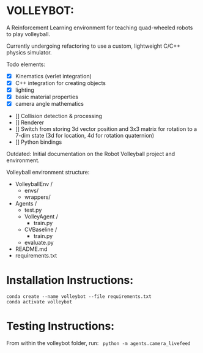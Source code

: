 # VOLLEYBOT:
A Reinforcement Learning environment for teaching quad-wheeled robots to play volleyball.

Currently undergoing refactoring to use a custom, lightweight C/C++ physics simulator. 

Todo elements:
- [x] Kinematics (verlet integration)
- [x] C++ integration for creating objects
- [x] lighting
- [x] basic material properties
- [x] camera angle mathematics
- [] Collision detection & processing
- [] Renderer
- [] Switch from storing 3d vector position and 3x3 matrix for rotation to a 7-dim state (3d for location, 4d for rotation quaternion)
- [] Python bindings



Outdated:
Initial documentation on the Robot Volleyball project and environment.

Volleyball environment structure:
- VolleyballEnv / 
    - envs/
    - wrappers/ 
- Agents / 
    - test.py
    - VolleyAgent / 
        - train.py
    - CVBaseline /
        - train.py
    - evaluate.py
- README.md
- requirements.txt


# Installation Instructions:
```
conda create --name volleybot --file requirements.txt
conda activate volleybot
```

# Testing Instructions:
From within the volleybot folder, run:
``` python -m agents.camera_livefeed```





